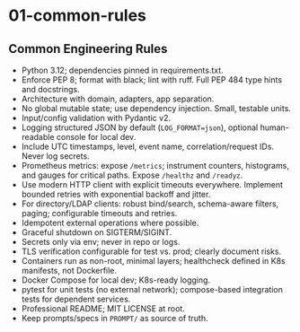 # 01-common-rules

## Common Engineering Rules

- Python 3.12; dependencies pinned in requirements.txt.
- Enforce PEP 8; format with black; lint with ruff. Full PEP 484 type hints and docstrings.
- Architecture with domain, adapters, app separation.
- No global mutable state; use dependency injection. Small, testable units.
- Input/config validation with Pydantic v2.
- Logging structured JSON by default (`LOG_FORMAT=json`), optional human-readable console for local dev.
- Include UTC timestamps, level, event name, correlation/request IDs. Never log secrets.
- Prometheus metrics: expose `/metrics`; instrument counters, histograms, and gauges for critical paths. Expose `/healthz` and `/readyz`.
- Use modern HTTP client with explicit timeouts everywhere. Implement bounded retries with exponential backoff and jitter.
- For directory/LDAP clients: robust bind/search, schema-aware filters, paging; configurable timeouts and retries.
- Idempotent external operations where possible.
- Graceful shutdown on SIGTERM/SIGINT.
- Secrets only via env; never in repo or logs.
- TLS verification configurable for test vs. prod; clearly document risks.
- Containers run as non-root, minimal layers; healthcheck defined in K8s manifests, not Dockerfile.
- Docker Compose for local dev; K8s-ready logging.
- pytest for unit tests (no external network); compose-based integration tests for dependent services.
- Professional README; MIT LICENSE at root.
- Keep prompts/specs in `PROMPT/` as source of truth.
